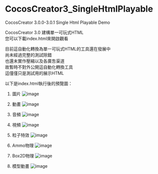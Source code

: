 # CocosCreator3_SingleHtmlPlayable
CocosCreator 3.0.0-3.0.1 Single Html Playable Demo

CocosCreator 3.0 建構單一可玩式HTML  
您可以下載index.html來開啟觀看

目前這自動化轉換為單一可玩式HTML的工具還在發展中  
尚未經過完整的測試除錯  
也還未實作壓縮以及各廣吿渠道  
故暫時不對外公開這自動化轉換工具  
這僅僅只是測試用的展示HTML  

以下是index.html執行後的預覽圖：

1. 圖片
![image](https://github.com/LoS-Light/CocosCreator3_SingleHtmlPlayable/blob/master/DemoImages/01.jpg)

2. 動畫
![image](https://github.com/LoS-Light/CocosCreator3_SingleHtmlPlayable/blob/master/DemoImages/02.jpg)

3. 音頻
![image](https://github.com/LoS-Light/CocosCreator3_SingleHtmlPlayable/blob/master/DemoImages/03.jpg)

4. 視頻
![image](https://github.com/LoS-Light/CocosCreator3_SingleHtmlPlayable/blob/master/DemoImages/04.jpg)

5. 粒子特效
![image](https://github.com/LoS-Light/CocosCreator3_SingleHtmlPlayable/blob/master/DemoImages/05.jpg)

6. Ammo物理
![image](https://github.com/LoS-Light/CocosCreator3_SingleHtmlPlayable/blob/master/DemoImages/06.jpg)

7. Box2D物理
![image](https://github.com/LoS-Light/CocosCreator3_SingleHtmlPlayable/blob/master/DemoImages/07.jpg)

8. 模型動畫
![image](https://github.com/LoS-Light/CocosCreator3_SingleHtmlPlayable/blob/master/DemoImages/08.jpg)
